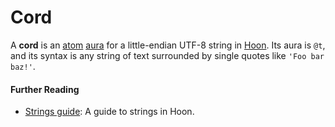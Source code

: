 # Cord

A **cord** is an [atom](atom) [aura](aura) for a little-endian UTF-8 string in [Hoon](hoon). Its aura is `@t`, and its syntax is any string of text surrounded by single quotes like `'Foo bar baz!'`.

#### Further Reading

- [Strings guide](../language/hoon/guides/strings): A guide to strings in Hoon.
